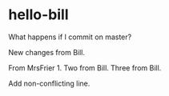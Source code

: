 # hello-bill

What happens if I commit on master?

New changes from Bill.

From MrsFrier 1. Two from Bill. Three from Bill.

Add non-conflicting line.
